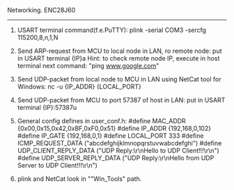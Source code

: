 Networking. ENC28J60

-------------------------------

1. USART terminal command(f.e.PuTTY): plink -serial COM3 -sercfg 115200,8,n,1,N

2. Send ARP-request from MCU to local node in LAN, ro remote node: put in USART terminal {IP}a
   Hint: to check remote node IP, execute in host terminal next command: "ping www.google.com"

3. Send UDP-packet from local node to MCU in LAN using NetCat tool for Windows: nc -u {IP_ADDR} {LOCAL_PORT}

4. Send UDP-packet from MCU to port 57387 of host in LAN: put in USART terminal {IP}:57387u

5. General config defines in user_conf.h:
   #define MAC_ADDR   				{0x00,0x15,0x42,0xBF,0xF0,0x51}
   #define IP_ADDR 				{192,168,0,102}
   #define IP_GATE 				{192,168,0,1}
   #define LOCAL_PORT 				333
   #define ICMP_REQUEST_DATA 		("abcdefghijklmnopqrstuvwabcdefghi")
   #define UDP_CLIENT_REPLY_DATA ("UDP Reply:\r\nHello to UDP Client!!!\r\n")
   #define UDP_SERVER_REPLY_DATA	("UDP Reply:\r\nHello from UDP Server to UDP Client!!!\r\n")
   
6. plink and NetCat look in ""Win_Tools" path.